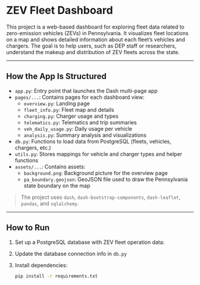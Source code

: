 # ZEV Fleet Dashboard

This project is a web-based dashboard for exploring fleet data related to zero-emission vehicles (ZEVs) in Pennsylvania. It visualizes fleet locations on a map and shows detailed information about each fleet’s vehicles and chargers. The goal is to help users, such as DEP staff or researchers, understand the makeup and distribution of ZEV fleets across the state.

---

## How the App Is Structured

- `app.py`: Entry point that launches the Dash multi-page app
- `pages/...`: Contains pages for each dashboard view:
  - `overview.py`: Landing page
  - `fleet_info.py`: Fleet map and details
  - `charging.py`: Charger usage and types
  - `telematics.py`: Telematics and trip summaries
  - `veh_daily_usage.py`: Daily usage per vehicle
  - `analysis.py`: Summary analysis and visualizations
- `db.py`: Functions to load data from PostgreSQL (fleets, vehicles, chargers, etc.)
- `utils.py`: Stores mappings for vehicle and charger types and helper functions
- `assets/...`: Contains assets:
  - `background.png`: Background picture for the overview page
  - `pa_boundary.geojson`: GeoJSON file used to draw the Pennsylvania state boundary on the map

> The project uses `dash`, `dash-bootstrap-components`, `dash-leaflet`, `pandas`, and `sqlalchemy`.

---

## How to Run

1. Set up a PostgreSQL database with ZEV fleet operation data:

2. Update the database connection info in `db.py`

3. Install dependencies:
   ```bash
   pip install -r requirements.txt